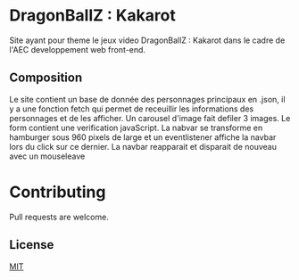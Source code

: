 # DragonBallZ : Kakarot

Site ayant pour theme le jeux video DragonBallZ : Kakarot dans le cadre de l'AEC developpement web front-end.

## Composition

Le site contient un base de donnée des personnages principaux en .json, il y a une fonction fetch qui permet de receuillir les informations des personnages et de les afficher.
Un carousel d'image fait defiler 3 images.
Le form contient une verification javaScript.
La nabvar se transforme en hamburger sous 960 pixels de large et un eventlistener affiche la navbar lors du click sur ce dernier. 
La navbar reapparait et disparait de nouveau avec un mouseleave

# Contributing

Pull requests are welcome.

## License

[MIT](https://choosealicense.com/licenses/mit/)

